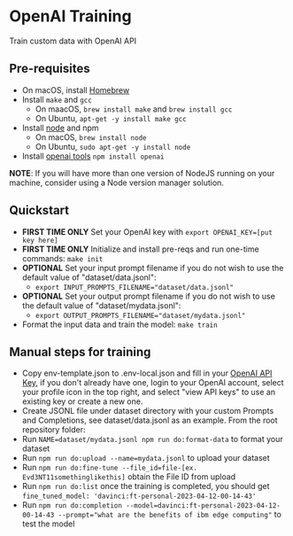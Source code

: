 # OpenAI Training

Train custom data with OpenAI API  

## Pre-requisites

* On macOS, install [Homebrew](https://brew.sh/)
* Install `make` and `gcc`
  - On maacOS, `brew install make` and `brew install gcc`
  - On Ubuntu, `apt-get -y install make gcc`
* Install [node](https://nodejs.org/en) and npm
  - On macOS, `brew install node`
  - On Ubuntu, `sudo apt-get -y install node`
* Install [openai tools](https://platform.openai.com/docs/api-reference) `npm install openai`

**NOTE**: If you will have more than one version of NodeJS running on your machine, consider using a Node version manager solution.

## Quickstart

* **FIRST TIME ONLY** Set your OpenAI key with `export OPENAI_KEY=[put key here]`
* **FIRST TIME ONLY** Initialize and install pre-reqs and run one-time commands: `make init`
* **OPTIONAL** Set your input prompt filename if you do not wish to use the default value of "dataset/data.jsonl":
  - `export INPUT_PROMPTS_FILENAME="dataset/data.jsonl"`
* **OPTIONAL** Set your output prompt filename if you do not wish to use the default value of "dataset/mydata.jsonl":
  - `export OUTPUT_PROMPTS_FILENAME="dataset/mydata.jsonl"`
* Format the input data and train the model: `make train`

## Manual steps for training

* Copy env-template.json to .env-local.json and fill in your [OpenAI API Key](https://platform.openai.com/), if you don't already have one, login to your OpenAI account, select your profile icon in the top right, and select "view API keys" to use an existing key or create a new one.
* Create JSONL file under dataset directory with your custom Prompts and Completions, see dataset/data.jsonl as an example.  From the root repository folder:
* Run ```NAME=dataset/mydata.jsonl npm run do:format-data``` to format your dataset
* Run ```npm run do:upload --name=mydata.jsonl``` to upload your dataset 
* Run ```npm run do:fine-tune --file_id=file-[ex. Evd3NT11somethinglikethis]``` obtain the File ID from upload
* Run ```npm run do:list``` once the training is completed, you should get ```fine_tuned_model: 'davinci:ft-personal-2023-04-12-00-14-43'``` 
* Run ```npm run do:completion --model=davinci:ft-personal-2023-04-12-00-14-43 --prompt="what are the benefits of ibm edge computing"``` to test the model                             